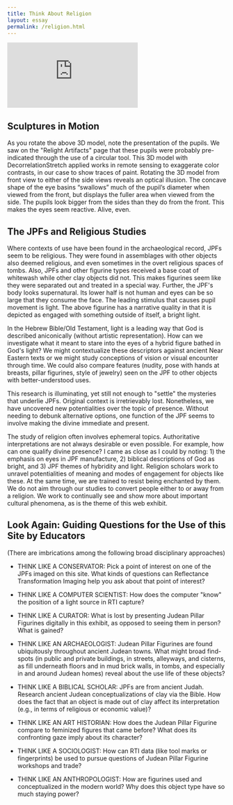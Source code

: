 ```yaml
---
title: Think About Religion
layout: essay
permalink: /religion.html
---
```


<div class="sketchfab-embed-wrapper ratio ratio-16x9"><iframe title="Judean Pillar Figurine head with false color" frameborder="0" allowfullscreen mozallowfullscreen="true" webkitallowfullscreen="true" allow="autoplay; fullscreen; xr-spatial-tracking" xr-spatial-tracking execution-while-out-of-viewport execution-while-not-rendered web-share src="https://sketchfab.com/models/886634b5f96a4b449e2a3f86c1d54368/embed"></iframe></div>

## Sculptures in Motion

As you rotate the above 3D model, note the presentation of the pupils. We saw on the "Relight Artifacts" page that these pupils were probably pre-indicated through the use of a circular tool. This 3D model with DecorrelationStretch applied works in remote sensing to exaggerate color contrasts, in our case to show traces of paint. Rotating the 3D model from front view to either of the side views reveals an optical illusion. The concave shape of the eye basins “swallows” much of the pupil’s diameter when viewed from the front, but displays the fuller area when viewed from the side. The pupils look bigger from the sides than they do from the front. This makes the eyes seem reactive. Alive, even. 

## The JPFs and Religious Studies
Where contexts of use have been found in the archaeological record, JPFs seem to be religious. They were found in assemblages with other objects also deemed religious, and even sometimes in the overt religious spaces of tombs. Also, JPFs and other figurine types received a base coat of whitewash while other clay objects did not. This makes figurines seem like they were separated out and treated in a special way. Further, the JPF's body looks supernatural. Its lower half is not human and eyes can be so large that they consume the face. The leading stimulus that causes pupil movement is light. The above figurine has a narrative quality in that it is depicted as engaged with something outside of itself, a bright light.

In the Hebrew Bible/Old Testament, light is a leading way that God is described aniconically (without artistic representation). How can we investigate what it meant to stare into the eyes of a hybrid figure bathed in God's light? We might contextualize these descriptors against ancient Near Eastern texts or we might study conceptions of vision or visual encounter through time. We could also compare features (nudity, pose with hands at breasts, pillar figurines, style of jewelry) seen on the JPF to other objects with better-understood uses. 

This research is illuminating, yet still not enough to "settle" the mysteries that underlie JPFs. Original context is irretrievably lost. Nonetheless, we have uncovered new potentialities over the topic of presence. Without needing to debunk alternative options, one function of the JPF seems to involve making the divine immediate and present.

The study of religion often involves ephemeral topics. Authoritative interpretations are not always desirable or even possible. For example, how can one qualify divine presence? I came as close as I could by noting: 1) the emphasis on eyes in JPF manufacture, 2) biblical descriptions of God as bright, and 3) JPF themes of hybridity and light. Religion scholars work to unravel potentialities of meaning and modes of engagement for objects like these. At the same time, we are trained to resist being enchanted by them. We do not aim through our studies to convert people either to or away from a religion. We work to continually see and show more about important cultural phenomena, as is the theme of this web exhibit.


## Look Again: Guiding Questions for the Use of this Site by Educators

(There are imbrications among the following broad disciplinary approaches)

- THINK LIKE A CONSERVATOR: Pick a point of interest on one of the JPFs imaged on this site. What kinds of questions can Reflectance Transformation Imaging help you ask about that point of interest?

- THINK LIKE A COMPUTER SCIENTIST: How does the computer "know" the position of a light source in RTI capture?

- THINK LIKE A CURATOR: What is lost by presenting Judean Pillar Figurines digitally in this exhibit, as opposed to seeing them in person? What is gained?

- THINK LIKE AN ARCHAEOLOGIST: Judean Pillar Figurines are found ubiquitously throughout ancient Judean towns. What might broad find-spots (in public and private buildings, in streets, alleyways, and cisterns, as fill underneath floors and in mud brick walls, in tombs, and especially in and around Judean homes) reveal about the use life of these objects?

- THINK LIKE A BIBLICAL SCHOLAR: JPFs are from ancient Judah. Research ancient Judean conceptualizations of clay via the Bible. How does the fact that an object is made out of clay affect its interpretation (e.g., in terms of religious or economic value)?

- THINK LIKE AN ART HISTORIAN: How does the Judean Pillar Figurine compare to feminized figures that came before? What does its confronting gaze imply about its character?

- THINK LIKE A SOCIOLOGIST: How can RTI data (like tool marks or fingerprints) be used to pursue questions of Judean Pillar Figurine workshops and trade?

- THINK LIKE AN ANTHROPOLOGIST: How are figurines used and conceptualized in the modern world? Why does this object type have so much staying power?
